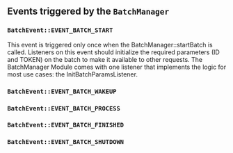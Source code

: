 ## Events triggered by the `BatchManager`

### `BatchEvent::EVENT_BATCH_START`

This event is triggered only once when the BatchManager::startBatch is called. Listeners on this event should initialize the required parameters (ID and TOKEN) on the batch to make it available to other requests. The BatchManager Module comes with one listener that implements the logic for most use cases: the InitBatchParamsListener.

### `BatchEvent::EVENT_BATCH_WAKEUP`



### `BatchEvent::EVENT_BATCH_PROCESS`



### `BatchEvent::EVENT_BATCH_FINISHED`



### `BatchEvent::EVENT_BATCH_SHUTDOWN`
